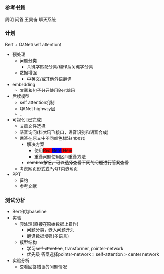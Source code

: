 ### 参考书籍
周明 问答
王昊奋 聊天系统

### 计划
Bert + QANet(self attention)

- 预处理
    + 问题分类
        * 关键字匹配分类/翻译后关键字分类
    + 数据增强
        * 中英文/或其他外语翻译
- embedding
    + 文章和句子分开使用Bert编码
- 后续模型
    + self attention机制
    + QANet highway层
    + ...
- 可视化 [已完成]
    + 文章文件选择
    + 语音询问(科大讯飞接口，语音识别和语音合成)
    + 回答在原文中不同颜色标注(nbest)
        * 解决方案
            - 使用<span style="background: red">Red <span style="background: blue"> Here</span> Here </span>
            - 重叠问题使用区间重叠方法
        * ~~combox按钮，可以选择查看不同的问题进行答案查看~~
    + 考虑网页形式或PyQT内嵌网页
- PPT
    + 简约
    + 参考文献

### 测试分析
- Bert作为baseline
- 实验
    + 预处理(直接在原始数据上操作)
        * 问题分类，嵌入问题开头
        * 翻译数据增强(多语言)
    + 模型结构
        * 学习~~self-attention~~, transformer, pointer-network
        * 优先级 答案选择pointer-network > self-attention > center network
- 实验分析
    + 查看回答错误的问题情况
